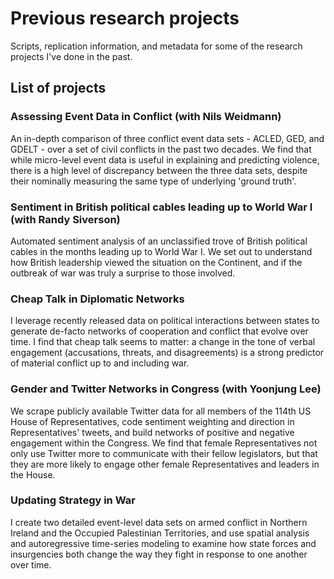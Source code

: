 # Previous research projects

Scripts, replication information, and metadata for some of the research projects I've done in the past.

## List of projects

### Assessing Event Data in Conflict (with Nils Weidmann)
An in-depth comparison of three conflict event data sets - ACLED, GED, and GDELT - over a set of civil conflicts in the past two decades. We find that while micro-level event data is useful in explaining and predicting violence, there is a high level of discrepancy between the three data sets, despite their nominally measuring the same type of underlying 'ground truth'.

### Sentiment in British political cables leading up to World War I (with Randy Siverson)
Automated sentiment analysis of an unclassified trove of British political cables in the months leading up to World War I. We set out to understand how British leadership viewed the situation on the Continent, and if the outbreak of war was truly a surprise to those involved.

### Cheap Talk in Diplomatic Networks
I leverage recently released data on political interactions between states to generate de-facto networks of cooperation and conflict that evolve over time. I find that cheap talk seems to matter: a change in the tone of verbal engagement (accusations, threats, and disagreements) is a strong predictor of material conflict up to and including war.

### Gender and Twitter Networks in Congress (with Yoonjung Lee)
We scrape publicly available Twitter data for all members of the 114th US House of Representatives, code sentiment weighting and direction in Representatives' tweets, and build networks of positive and negative engagement within the Congress. We find that female Representatives not only use Twitter more to communicate with their fellow legislators, but that they are more likely to engage other female Representatives and leaders in the House.

### Updating Strategy in War
I create two detailed event-level data sets on armed conflict in Northern Ireland and the Occupied Palestinian Territories, and use spatial analysis and autoregressive time-series modeling to examine how state forces and insurgencies both change the way they fight in response to one another over time.
